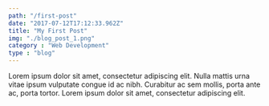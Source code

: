 ```yaml
---
path: "/first-post"
date: "2017-07-12T17:12:33.962Z"
title: "My First Post"
img: "./blog_post_1.png"
category : "Web Development"
type : "blog"
---
```


Lorem ipsum dolor sit amet, consectetur adipiscing elit. Nulla mattis urna vitae ipsum vulputate congue id ac nibh. Curabitur ac sem mollis, porta ante ac, porta tortor. Lorem ipsum dolor sit amet, consectetur adipiscing elit.